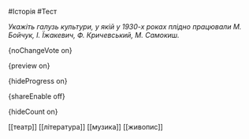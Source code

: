 #Історія #Тест

*Укажіть галузь культури, у якій у 1930-х роках плідно працювали М. Бойчук, І. Їжакевич, Ф. Кричевський, М. Самокиш.*

{noChangeVote on}

{preview on}

{hideProgress on}

{shareEnable off}

{hideCount on}

[[театр]]
[[література]]
[[музика]]
[[живопис]]
